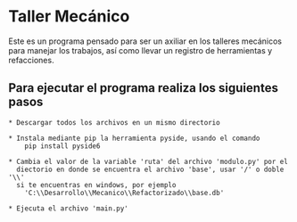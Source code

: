 # Taller Mecánico

  Este es un programa pensado para ser un axiliar en los talleres mecánicos para 
  manejar los trabajos, así como llevar un registro de herramientas y refacciones.


## Para ejecutar el programa realiza los siguientes pasos


    * Descargar todos los archivos en un mismo directorio

    * Instala mediante pip la herramienta pyside, usando el comando
        pip install pyside6 

    * Cambia el valor de la variable 'ruta' del archivo 'modulo.py' por el 
      diectorio en donde se encuentra el archivo 'base', usar '/' o doble '\\'
      si te encuentras en windows, por ejemplo
        'C:\\Desarrollo\\Mecanico\\Refactorizado\\base.db'

    * Ejecuta el archivo 'main.py'
